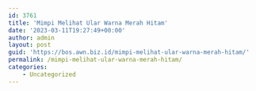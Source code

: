 ```yaml
---
id: 3761
title: 'Mimpi Melihat Ular Warna Merah Hitam'
date: '2023-03-11T19:27:49+00:00'
author: admin
layout: post
guid: 'https://bos.awn.biz.id/mimpi-melihat-ular-warna-merah-hitam/'
permalink: /mimpi-melihat-ular-warna-merah-hitam/
categories:
    - Uncategorized
---
```


